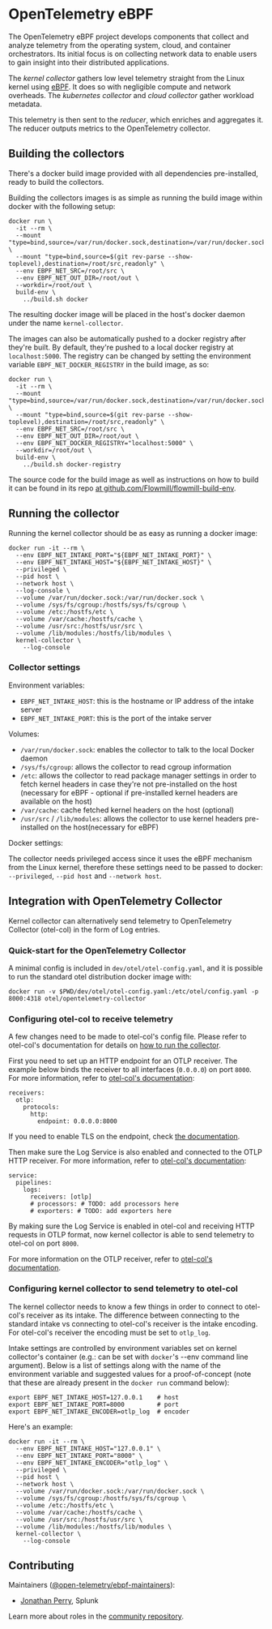 # OpenTelemetry eBPF #

The OpenTelemetry eBPF project develops components that collect and analyze
telemetry from the operating system, cloud, and container orchestrators. Its initial focus
is on collecting network data to enable users to gain insight into their distributed 
applications.

The _kernel collector_ gathers low level telemetry straight from the Linux
kernel using [eBPF](https://ebpf.io/). It does so with negligible compute and 
network overheads. The _kubernetes collector_ and _cloud collector_ gather workload
metadata.

This telemetry is then sent to the _reducer_, which enriches and aggregates it.
The reducer outputs metrics to the OpenTelemetry collector.

## Building the collectors ##

There's a docker build image provided with all dependencies pre-installed,
ready to build the collectors.

Building the collectors images is as simple as running the build image within
docker with the following setup:

```
docker run \
  -it --rm \
  --mount "type=bind,source=/var/run/docker.sock,destination=/var/run/docker.sock" \
  --mount "type=bind,source=$(git rev-parse --show-toplevel),destination=/root/src,readonly" \
  --env EBPF_NET_SRC=/root/src \
  --env EBPF_NET_OUT_DIR=/root/out \
  --workdir=/root/out \
  build-env \
    ../build.sh docker
```

The resulting docker image will be placed in the host's docker daemon under the
name `kernel-collector`.

The images can also be automatically pushed to a docker registry after they're built.
By default, they're pushed to a local docker registry at `localhost:5000`. The registry
can be changed by setting the environment variable `EBPF_NET_DOCKER_REGISTRY` in the
build image, as so:

```
docker run \
  -it --rm \
  --mount "type=bind,source=/var/run/docker.sock,destination=/var/run/docker.sock" \
  --mount "type=bind,source=$(git rev-parse --show-toplevel),destination=/root/src,readonly" \
  --env EBPF_NET_SRC=/root/src \
  --env EBPF_NET_OUT_DIR=/root/out \
  --env EBPF_NET_DOCKER_REGISTRY="localhost:5000" \
  --workdir=/root/out \
  build-env \
    ../build.sh docker-registry
```

The source code for the build image as well as instructions on how to build it
can be found in its repo [at github.com/Flowmill/flowmill-build-env](
https://github.com/Flowmill/flowmill-build-env).

## Running the collector ##

Running the kernel collector should be as easy as running a docker image:

```
docker run -it --rm \
  --env EBPF_NET_INTAKE_PORT="${EBPF_NET_INTAKE_PORT}" \
  --env EBPF_NET_INTAKE_HOST="${EBPF_NET_INTAKE_HOST}" \
  --privileged \
  --pid host \
  --network host \
  --log-console \
  --volume /var/run/docker.sock:/var/run/docker.sock \
  --volume /sys/fs/cgroup:/hostfs/sys/fs/cgroup \
  --volume /etc:/hostfs/etc \
  --volume /var/cache:/hostfs/cache \
  --volume /usr/src:/hostfs/usr/src \
  --volume /lib/modules:/hostfs/lib/modules \
  kernel-collector \
    --log-console
```

### Collector settings ###

Environment variables:

- `EBPF_NET_INTAKE_HOST`: this is the hostname or IP address of the intake server
- `EBPF_NET_INTAKE_PORT`: this is the port of the intake server

Volumes:

- `/var/run/docker.sock`: enables the collector to talk to the local Docker daemon
- `/sys/fs/cgroup`: allows the collector to read cgroup information
- `/etc`: allows the collector to read package manager settings in order to
  fetch kernel headers in case they're not pre-installed on the host (necessary
  for eBPF - optional if pre-installed kernel headers are available on the host)
- `/var/cache`: cache fetched kernel headers on the host (optional)
- `/usr/src` / `/lib/modules`: allows the collector to use kernel headers
  pre-installed on the host(necessary for eBPF)

Docker settings:

The collector needs privileged access since it uses the eBPF mechanism from the
Linux kernel, therefore these settings need to be passed to docker: `--privileged`,
`--pid host` and `--network host`.

## Integration with OpenTelemetry Collector ##

Kernel collector can alternatively send telemetry to OpenTelemetry Collector
(otel-col) in the form of Log entries.

### Quick-start for the OpenTelemetry Collector ###

A minimal config is included in `dev/otel/otel-config.yaml`, and it is possible to run
the standard otel distribution docker image with:
```
docker run -v $PWD/dev/otel/otel-config.yaml:/etc/otel/config.yaml -p 8000:4318 otel/opentelemetry-collector
```
### Configuring otel-col to receive telemetry ###

A few changes need to be made to otel-col's config file. Please refer to 
otel-col's documentation for details on [how to run the
collector](https://opentelemetry.io/docs/collector/getting-started/#docker).

First you need to set up an HTTP endpoint for an OTLP receiver. The example
below binds the receiver to all interfaces (`0.0.0.0`) on port `8000`. For more
information, refer to [otel-col's
documentation](https://opentelemetry.io/docs/collector/configuration/#receivers):
```
receivers:
  otlp:
    protocols:
      http:
        endpoint: 0.0.0.0:8000
```

If you need to enable TLS on the endpoint, check [the
documentation](https://github.com/open-telemetry/opentelemetry-collector/blob/main/config/configtls/README.md#server-configuration).

Then make sure the Log Service is also enabled and connected to the OTLP HTTP
receiver. For more information, refer to [otel-col's
documentation](https://opentelemetry.io/docs/collector/configuration/#service):

```
service:
  pipelines:
    logs:
      receivers: [otlp]
      # processors: # TODO: add processors here
      # exporters: # TODO: add exporters here
```

By making sure the Log Service is enabled in otel-col and receiving HTTP
requests in OTLP format, now kernel collector is able to send telemetry to
otel-col on port `8000`.

For more information on the OTLP receiver, refer to [otel-col's
documentation](https://github.com/open-telemetry/opentelemetry-collector/blob/main/receiver/otlpreceiver/README.md).

### Configuring kernel collector to send telemetry to otel-col ###

The kernel collector needs to know a few things in order to connect to
otel-col's receiver as its intake. The difference between connecting to the
standard intake vs connecting to otel-col's receiver is the intake encoding.
For otel-col's receiver the encoding must be set to `otlp_log`.

Intake settings are controlled by environment variables set on kernel
collector's container (e.g.: can be set with `docker`'s --env command line
argument). Below is a list of settings along with the name of the environment
variable and suggested values for a proof-of-concept (note that these are already 
present in the `docker run` command below):
```
export EBPF_NET_INTAKE_HOST=127.0.0.1    # host
export EBPF_NET_INTAKE_PORT=8000         # port
export EBPF_NET_INTAKE_ENCODER=otlp_log  # encoder
```

Here's an example:

```
docker run -it --rm \
  --env EBPF_NET_INTAKE_HOST="127.0.0.1" \
  --env EBPF_NET_INTAKE_PORT="8000" \
  --env EBPF_NET_INTAKE_ENCODER="otlp_log" \
  --privileged \
  --pid host \
  --network host \
  --volume /var/run/docker.sock:/var/run/docker.sock \
  --volume /sys/fs/cgroup:/hostfs/sys/fs/cgroup \
  --volume /etc:/hostfs/etc \
  --volume /var/cache:/hostfs/cache \
  --volume /usr/src:/hostfs/usr/src \
  --volume /lib/modules:/hostfs/lib/modules \
  kernel-collector \
    --log-console
```

## Contributing ##

Maintainers ([@open-telemetry/ebpf-maintainers](https://github.com/orgs/open-telemetry/teams/ebpf-maintainers)):

- [Jonathan Perry](https://github.com/yonch), Splunk

Learn more about roles in the [community repository](https://github.com/open-telemetry/community/blob/main/community-membership.md).
